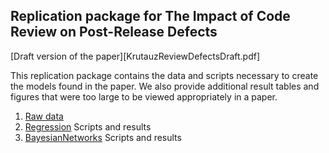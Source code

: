 ## Replication package for The Impact of Code Review on Post-Release Defects

[Draft version of the paper][KrutauzReviewDefectsDraft.pdf]

This replication package contains the data and scripts necessary to create the models found in the paper. We also provide additional result tables and figures that were too large to be viewed appropriately in a paper.

1. [Raw data](Data/)
2. [Regression](Regression/) Scripts and results
3. [BayesianNetworks](BayesianNetworks/) Scripts and results
